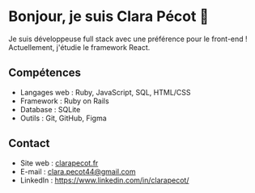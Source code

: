 # Bonjour, je suis Clara Pécot 👋

Je suis développeuse full stack avec une préférence pour le front-end !
Actuellement, j'étudie le framework React.

## Compétences

- Langages web : Ruby, JavaScript, SQL, HTML/CSS
- Framework : Ruby on Rails
- Database : SQLite
- Outils : Git, GitHub, Figma

## Contact

- Site web : [clarapecot.fr](https://www.clarapecot.fr/)
- E-mail : clara.pecot44@gmail.com
- LinkedIn : https://www.linkedin.com/in/clarapecot/


<!--
**ClaraP44/ClaraP44** is a ✨ _special_ ✨ repository because its `README.md` (this file) appears on your GitHub profile.

Here are some ideas to get you started:

- 🔭 I’m currently working on ...
- 🌱 I’m currently learning ...
- 👯 I’m looking to collaborate on ...
- 🤔 I’m looking for help with ...
- 💬 Ask me about ...
- 📫 How to reach me: ...
- 😄 Pronouns: ...
- ⚡ Fun fact: ...
-->
